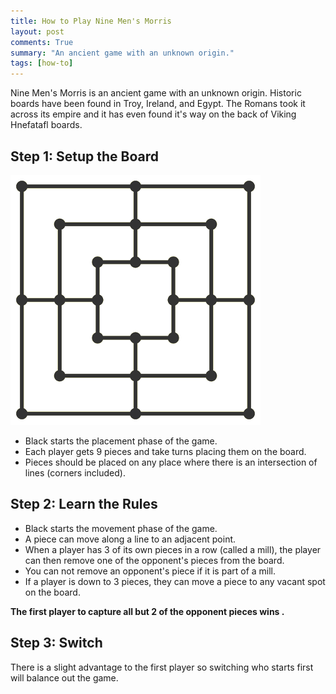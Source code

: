```yaml
---
title: How to Play Nine Men's Morris
layout: post
comments: True
summary: "An ancient game with an unknown origin."
tags: [how-to]
---
```


Nine Men's Morris is an ancient game with an unknown origin.  Historic boards
have been found in Troy, Ireland, and Egypt.  The Romans took it across its empire and it has even found it's way on the back of Viking Hnefatafl boards.

Step 1: Setup the Board
---------------------------

![Nine Men's Morris](/assets/nine.png)

* Black starts the placement phase of the game.
* Each player gets 9 pieces and take turns placing them on the board.
* Pieces should be placed on any place where there is an intersection of lines (corners included).

Step 2: Learn the Rules
-----------------------

* Black starts the movement phase of the game.
* A piece can move along a line to an adjacent point.
* When a player has 3 of its own pieces in a row (called a mill), the player can then remove one of the opponent's pieces from the board.
* You can not remove an opponent's piece if it is part of a mill.
* If a player is down to 3 pieces, they can move a piece to any vacant spot on the board.

**The first player to capture all but 2 of the opponent pieces wins .**


Step 3: Switch
--------------

There is a slight advantage to the first player so switching who starts
first will balance out the game.

